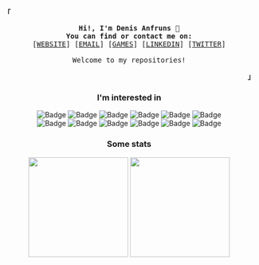 <!-- Inspiration:
https://github.com/mouredev
https://github.com/owl4ce
https://www.jasongaylord.com/blog/2020/10/28/implementing-github-readme-statistics -->

<!-- Profile & Contact -->
<p align="left"><strong><samp>「</samp></strong></p>
    <p align="center">
      <samp>
            <b>
            Hi!, I'm Denis Anfruns 👾<br>
            You can find or contact me on: <br>
            </b>
            [<a href="https://anfruns-denis.dev/" target="_blank">WEBSITE</a>]
            [<a href="mailto:anfruns-denis@gmail.com">EMAIL</a>]
            [<a href="https://hunkstalker.itch.io/" target="_blank">GAMES</a>]
            [<a href="https://www.linkedin.com/in/denis-anfruns/" target="_blank">LINKEDIN</a>]
            [<a href="https://twitter.com/HunkStalker/" target="_blank">TWITTER</a>]
            <br><br>
            Welcome to my repositories!
      </samp>
    </p>
<p align="right"><strong><samp>」</samp></strong></p>
<div align="center">
    <!-- I am interested in -->
    <p>
      <h3>I'm interested in</h3>
    </p>
</div>
<div align="center">
    <p>
        <img alt="Badge" src="https://img.shields.io/badge/.Net-512BD4.svg?&style=for-the-badge"/>
        <img alt="Badge" src="https://img.shields.io/badge/Azure-0078D4.svg?&style=for-the-badge&logo=Microsoft Azure&logoColor=white"/>
        <img alt="Badge" src="https://img.shields.io/badge/SQL Server-CC2927?style=for-the-badge" />
        <img alt="Badge" src="https://img.shields.io/badge/Flutter-white.svg?&style=for-the-badge&logo=flutter&logoColor=69b7f9"/>
        <img alt="Badge" src="https://img.shields.io/badge/Firebase-039be5.svg?&style=for-the-badge&logo=Firebase&logoColor=FFCA28"/>
        <img alt="Badge" src="https://img.shields.io/badge/Python-3776AB?style=for-the-badge&logo=Python&logoColor=white" />
        <br>
        <img alt="Badge" src="https://img.shields.io/badge/git-F05032?style=for-the-badge&logo=git&logoColor=white" />
        <img alt="Badge" src="https://img.shields.io/badge/Astro-FF5D01?style=for-the-badge&logo=Astro&logoColor=white" />
        <img alt="Badge" src="https://img.shields.io/badge/React-222222?style=for-the-badge&logo=React&logoColor=5ed4f3" />
        <img alt="Badge" src="https://img.shields.io/badge/Next-000000?style=for-the-badge&logo=Next.js&logoColor=white" />
        <img alt="Badge" src="https://img.shields.io/badge/Solidjs-2c4f7c?style=for-the-badge&logo=Solid&logoColor=white" />
        <img alt="Badge" src="https://img.shields.io/badge/Godot-white?style=for-the-badge&logo=Godot Engine&logoColor=478CBF" />
        </br>
    </p>
</div>
<p>
<!-- https://simpleicons.org -->
<div align="center">
    <!-- GitHub statistics -->
    <p>
      <h3>Some stats</h3>
    </p>
    <!-- Statistics -->
    <picture>
        <source 
          srcset="https://github-readme-stats.vercel.app/api?username=hunkstalker&show_icons=false&count_private=true&theme=synthwave"
          media="(prefers-color-scheme: dark)"
          />
        <source
          srcset="https://github-readme-stats.vercel.app/api?username=hunkstalker&show_icons=false&hide_title=false&count_private=true"
          media="(prefers-color-scheme: light), (prefers-color-scheme: no-preference)"
          />
        <img height="200em" align="center" src="https://github-readme-stats.vercel.app/api?username=hunkstalker&show_icons=false" />
    </picture>
    <!-- Languages-->
    <picture>
        <source 
          srcset="https://github-readme-stats.vercel.app/api/top-langs/?username=hunkstalker&layout=compact&langs_count=8&count_private=true&theme=synthwave"
          media="(prefers-color-scheme: dark)"
          />
        <source
          srcset="https://github-readme-stats.vercel.app/api/top-langs/?username=hunkstalker&layout=compact&langs_count=8"
          media="(prefers-color-scheme: light), (prefers-color-scheme: no-preference)"
          />
        <img height="200em" align="center" src="https://github-readme-stats.vercel.app/api/top-langs/?username=hunkstalker&layout=compact" />
    </picture>
<br><br>
</div>

<!--
// Por si algún día vuelvo a usarlo ;)

<div align="center">
    <img src="https://www.codewars.com/users/hunkstalker/badges/large"/>
    <img src="https://www.codewars.com/users/hunkstalker/badges/small"/>
    <img src="https://www.codewars.com/users/hunkstalker/badges/micro"/>
</div>

<div align="center">
    <p>
        <h3>Last tweets</h3>
    </p>
</div>
-->
